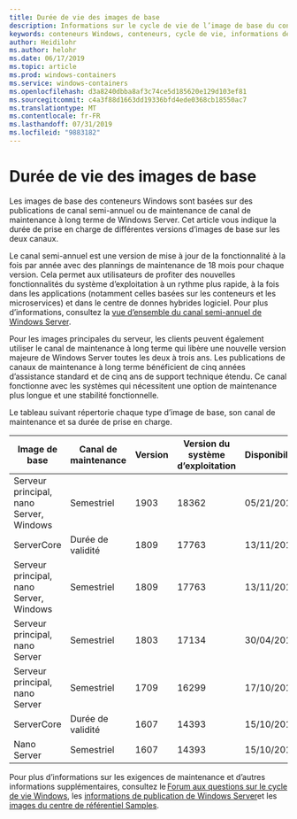 ```yaml
---
title: Durée de vie des images de base
description: Informations sur le cycle de vie de l’image de base du conteneur Windows.
keywords: conteneurs Windows, conteneurs, cycle de vie, informations de publication, image de base, image de base du conteneur
author: Heidilohr
ms.author: helohr
ms.date: 06/17/2019
ms.topic: article
ms.prod: windows-containers
ms.service: windows-containers
ms.openlocfilehash: d3a8240dbba8af3c74ce5d185620e129d103ef81
ms.sourcegitcommit: c4a3f88d1663dd19336bfd4ede0368cb18550ac7
ms.translationtype: MT
ms.contentlocale: fr-FR
ms.lasthandoff: 07/31/2019
ms.locfileid: "9883182"
---
```

# <a name="base-image-servicing-lifecycles"></a>Durée de vie des images de base

Les images de base des conteneurs Windows sont basées sur des publications de canal semi-annuel ou de maintenance de canal de maintenance à long terme de Windows Server. Cet article vous indique la durée de prise en charge de différentes versions d’images de base sur les deux canaux.

Le canal semi-annuel est une version de mise à jour de la fonctionnalité à la fois par année avec des plannings de maintenance de 18 mois pour chaque version. Cela permet aux utilisateurs de profiter des nouvelles fonctionnalités du système d’exploitation à un rythme plus rapide, à la fois dans les applications (notamment celles basées sur les conteneurs et les microservices) et dans le centre de donnes hybrides logiciel. Pour plus d’informations, consultez la [vue d’ensemble du canal semi-annuel de Windows Server](https://docs.microsoft.com/windows-server/get-started/semi-annual-channel-overview).

Pour les images principales du serveur, les clients peuvent également utiliser le canal de maintenance à long terme qui libère une nouvelle version majeure de Windows Server toutes les deux à trois ans. Les publications de canaux de maintenance à long terme bénéficient de cinq années d’assistance standard et de cinq ans de support technique étendu. Ce canal fonctionne avec les systèmes qui nécessitent une option de maintenance plus longue et une stabilité fonctionnelle.

Le tableau suivant répertorie chaque type d’image de base, son canal de maintenance et sa durée de prise en charge.

|Image de base                       |Canal de maintenance|Version|Version du système d’exploitation|Disponibilité|Date de fin du support standard|Date du support prolongé|
|---------------------------------|-----------------|-------|--------|------------|---------------------------|---------------------|
|Serveur principal, nano Server, Windows|Semestriel      |1903   |18362   |05/21/2019  |12/08/2020                 |N/A                  |
|ServerCore                      |Durée de validité        |1809   |17763   |13/11/2018  |01/09/2024                 |01/09/2029           |
|Serveur principal, nano Server, Windows|Semestriel      |1809   |17763   |13/11/2018  |05/12/2020                 |N/A                  |
|Serveur principal, nano Server         |Semestriel      |1803   |17134   |30/04/2018  |12/11/2019                 |N/A                  |
|Serveur principal, nano Server         |Semestriel      |1709   |16299   |17/10/2017  |09/04/2019                 |N/A                  |
|ServerCore                      |Durée de validité        |1607   |14393   |15/10/2016  |11/01/2022                 |11/01/2027           |
|Nano Server                      |Semestriel      |1607   |14393   |15/10/2016  |10/09/2018                 |N/A                  |

Pour plus d’informations sur les exigences de maintenance et d’autres informations supplémentaires, consultez le [Forum aux questions sur le cycle de vie Windows](https://support.microsoft.com/help/18581/lifecycle-faq-windows-products), les [informations de publication de Windows Server](https://docs.microsoft.com/windows-server/get-started/windows-server-release-info)et les [images du centre de référentiel Samples](https://hub.docker.com/_/microsoft-windows-base-os-images).
